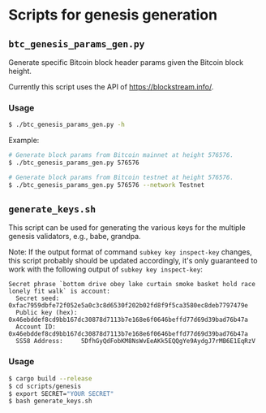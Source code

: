 # Scripts for genesis generation

## `btc_genesis_params_gen.py`

Generate specific Bitcoin block header params given the Bitcoin block height.

Currently this script uses the API of https://blockstream.info/.

### Usage

```bash
$ ./btc_genesis_params_gen.py -h
```

Example:

```bash
# Generate block params from Bitcoin mainnet at height 576576.
$ ./btc_genesis_params_gen.py 576576

# Generate block params from Bitcoin testnet at height 576576.
$ ./btc_genesis_params_gen.py 576576 --network Testnet
```

## `generate_keys.sh`

This script can be used for generating the various keys for the multiple genesis validators, e.g., babe, grandpa.

Note: If the output format of command `subkey key inspect-key` changes, this script probably should be updated accordingly, it's only guaranteed to work with the following output of `subkey key inspect-key`:

```
Secret phrase `bottom drive obey lake curtain smoke basket hold race lonely fit walk` is account:
  Secret seed:      0xfac7959dbfe72f052e5a0c3c8d6530f202b02fd8f9f5ca3580ec8deb7797479e
  Public key (hex): 0x46ebddef8cd9bb167dc30878d7113b7e168e6f0646beffd77d69d39bad76b47a
  Account ID:       0x46ebddef8cd9bb167dc30878d7113b7e168e6f0646beffd77d69d39bad76b47a
  SS58 Address:     5DfhGyQdFobKM8NsWvEeAKk5EQQgYe9AydgJ7rMB6E1EqRzV
```

### Usage

```bash
$ cargo build --release
$ cd scripts/genesis
$ export SECRET="YOUR SECRET"
$ bash generate_keys.sh
```
